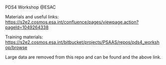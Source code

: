 PDS4 Workshop @ESAC

Materials and useful links:
https://s2e2.cosmos.esa.int/confluence/pages/viewpage.action?pageId=1049264338

Training materials:
https://s2e2.cosmos.esa.int/bitbucket/projects/PSAAS/repos/pds4_workshop/browse

Large data are removed from this repo and can be found and the above link.
